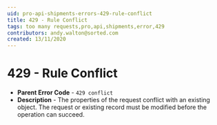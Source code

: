 ```yaml
---
uid: pro-api-shipments-errors-429-rule-conflict
title: 429 - Rule Conflict
tags: too many requests,pro,api,shipments,error,429
contributors: andy.walton@sorted.com
created: 13/11/2020
---
```

# 429 - Rule Conflict

* **Parent Error Code** - `429 conflict`
* **Description** - The properties of the request conflict with an existing object. The request or existing record must be modified before the operation can succeed.